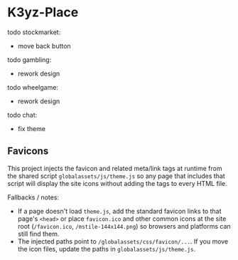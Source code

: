 # K3yz-Place

todo stockmarket:

- move back button

todo gambling:

- rework design

todo wheelgame:

- rework design

todo chat:

- fix theme


## Favicons

This project injects the favicon and related meta/link tags at runtime from the shared script `globalassets/js/theme.js` so any page that includes that script will display the site icons without adding the tags to every HTML file.

Fallbacks / notes:
- If a page doesn't load `theme.js`, add the standard favicon links to that page's `<head>` or place `favicon.ico` and other common icons at the site root (`/favicon.ico`, `/mstile-144x144.png`) so browsers and platforms can still find them.
- The injected paths point to `/globalassets/css/favicon/...`. If you move the icon files, update the paths in `globalassets/js/theme.js`.
